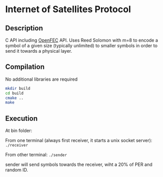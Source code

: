 # Internet of Satellites Protocol

## Description

C API including [OpenFEC](http://openfec.org/) API. Uses Reed Solomon with m=8 to encode a symbol of a given size (typically unlimited) to smaller symbols in order to send it towards a physical layer.


## Compilation

No additional libraries are required
```bash
mkdir build
cd build
cmake ..
make
```

## Execution

At bin folder:

From one terminal (always first receiver, it starts a unix socket server):
`./receiver`

From other terminal:
`./sender`

sender will send symbols towards the receiver, wiht a 20% of PER and random ID.